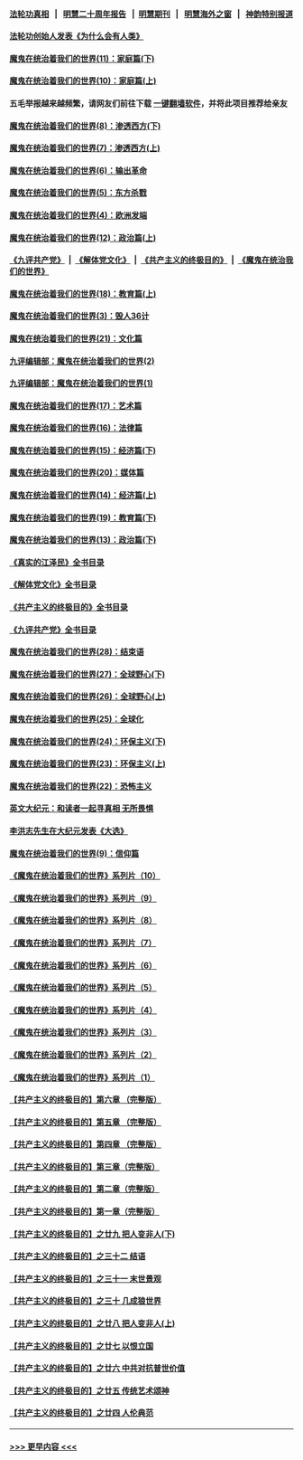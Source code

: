 #### [法轮功真相](https://github.com/gfw-breaker/truth/blob/master/README.md?t=0) &nbsp;&nbsp;|&nbsp;&nbsp; [明慧二十周年报告](https://github.com/gfw-breaker/mh-reports/blob/master/README.md?t=0) &nbsp;&nbsp;|&nbsp;&nbsp;[明慧期刊](https://github.com/gfw-breaker/mh-qikan) &nbsp;&nbsp;|&nbsp;&nbsp; [明慧海外之窗](https://github.com/gfw-breaker/mh-news/blob/master/README.md?t=0) &nbsp;&nbsp;|&nbsp;&nbsp; [神韵特别报道](https://github.com/gfw-breaker/mh-news/blob/master/shenyun.md?t=0)
#### [法轮功创始人发表《为什么会有人类》](../pages/nsc422/n13912117.md?t=04110943) 
#### [魔鬼在统治着我们的世界(11)：家庭篇(下)](../pages/nsc422/n10440961.md?t=04110943) 
#### [魔鬼在统治着我们的世界(10)：家庭篇(上)](../pages/nsc422/n10435448.md?t=04110943) 
#### 五毛举报越来越频繁，请网友们前往下载 [一键翻墙软件](https://github.com/gfw-breaker/ssr-accounts)，并将此项目推荐给亲友
#### [魔鬼在统治着我们的世界(8)：渗透西方(下)](../pages/nsc422/n10429603.md?t=04110943) 
#### [魔鬼在统治着我们的世界(7)：渗透西方(上)](../pages/nsc422/n10426013.md?t=04110943) 
#### [魔鬼在统治着我们的世界(6)：输出革命](../pages/nsc422/n10421536.md?t=04110943) 
#### [魔鬼在统治着我们的世界(5)：东方杀戮](../pages/nsc422/n10417707.md?t=04110943) 
#### [魔鬼在统治着我们的世界(4)：欧洲发端](../pages/nsc422/n10414890.md?t=04110943) 
#### [魔鬼在统治着我们的世界(12)：政治篇(上)](../pages/nsc422/n10444576.md?t=04110943) 
#### [《九评共产党》](https://github.com/begood0513/9ping.md/blob/master/README.md) &nbsp;|&nbsp; [《解体党文化》](../../../../jtdwh.md/blob/master/README.md)  &nbsp;|&nbsp; [《共产主义的终极目的》](../../../../gczydzjmd.md/blob/master/README.md) &nbsp;|&nbsp; [《魔鬼在统治我们的世界》](../../../../mgztzwmdsj.md/blob/master/README.md) 
#### [魔鬼在统治着我们的世界(18)：教育篇(上)](../pages/nsc422/n10526970.md?t=04110943) 
#### [魔鬼在统治着我们的世界(3)：毁人36计](../pages/nsc422/n10411583.md?t=04110943) 
#### [魔鬼在统治着我们的世界(21)：文化篇](../pages/nsc422/n10597706.md?t=04110943) 
#### [九评编辑部：魔鬼在统治着我们的世界(2)](../pages/nsc422/n10410036.md?t=04110943) 
#### [九评编辑部：魔鬼在统治着我们的世界(1)](../pages/nsc422/n10406825.md?t=04110943) 
#### [魔鬼在统治着我们的世界(17)：艺术篇](../pages/nsc422/n10499093.md?t=04110943) 
#### [魔鬼在统治着我们的世界(16)：法律篇](../pages/nsc422/n10485969.md?t=04110943) 
#### [魔鬼在统治着我们的世界(15)：经济篇(下)](../pages/nsc422/n10469975.md?t=04110943) 
#### [魔鬼在统治着我们的世界(20)：媒体篇](../pages/nsc422/n10586579.md?t=04110943) 
#### [魔鬼在统治着我们的世界(14)：经济篇(上)](../pages/nsc422/n10457370.md?t=04110943) 
#### [魔鬼在统治着我们的世界(19)：教育篇(下)](../pages/nsc422/n10564808.md?t=04110943) 
#### [魔鬼在统治着我们的世界(13)：政治篇(下)](../pages/nsc422/n10448270.md?t=04110943) 
#### [《真实的江泽民》全书目录](../pages/nsc422/n13721399.md?t=04110943) 
#### [《解体党文化》全书目录](../pages/nsc422/n13721157.md?t=04110943) 
#### [《共产主义的终极目的》全书目录](../pages/nsc422/n13721048.md?t=04110943) 
#### [《九评共产党》全书目录](../pages/nsc422/n13708085.md?t=04110943) 
#### [魔鬼在统治着我们的世界(28)：结束语](../pages/nsc422/n10936246.md?t=04110943) 
#### [魔鬼在统治着我们的世界(27)：全球野心(下)](../pages/nsc422/n10928319.md?t=04110943) 
#### [魔鬼在统治着我们的世界(26)：全球野心(上)](../pages/nsc422/n10900318.md?t=04110943) 
#### [魔鬼在统治着我们的世界(25)：全球化](../pages/nsc422/n10788205.md?t=04110943) 
#### [魔鬼在统治着我们的世界(24)：环保主义(下)](../pages/nsc422/n10695307.md?t=04110943) 
#### [魔鬼在统治着我们的世界(23)：环保主义(上)](../pages/nsc422/n10688613.md?t=04110943) 
#### [魔鬼在统治着我们的世界(22)：恐怖主义](../pages/nsc422/n10614727.md?t=04110943) 
#### [英文大纪元：和读者一起寻真相 无所畏惧](../pages/nsc422/n12542027.md?t=04110943) 
#### [李洪志先生在大纪元发表《大选》](../pages/nsc422/n12534746.md?t=04110943) 
#### [魔鬼在统治着我们的世界(9)：信仰篇](../pages/nsc422/n10432159.md?t=04110943) 
#### [《魔鬼在统治着我们的世界》系列片（10）](../pages/nsc422/n12292670.md?t=04110943) 
#### [《魔鬼在统治着我们的世界》系列片（9）](../pages/nsc422/n12290859.md?t=04110943) 
#### [《魔鬼在统治着我们的世界》系列片（8）](../pages/nsc422/n12287445.md?t=04110943) 
#### [《魔鬼在统治着我们的世界》系列片（7）](../pages/nsc422/n12283425.md?t=04110943) 
#### [《魔鬼在统治着我们的世界》系列片（6）](../pages/nsc422/n12282314.md?t=04110943) 
#### [《魔鬼在统治着我们的世界》系列片（5）](../pages/nsc422/n12281419.md?t=04110943) 
#### [《魔鬼在统治着我们的世界》系列片（4）](../pages/nsc422/n12274024.md?t=04110943) 
#### [《魔鬼在统治着我们的世界》系列片（3）](../pages/nsc422/n12271322.md?t=04110943) 
#### [《魔鬼在统治着我们的世界》系列片（2）](../pages/nsc422/n12269049.md?t=04110943) 
#### [《魔鬼在统治着我们的世界》系列片（1）](../pages/nsc422/n12267575.md?t=04110943) 
#### [【共产主义的终极目的】第六章 （完整版）](../pages/nsc422/n11428913.md?t=04110943) 
#### [【共产主义的终极目的】第五章 （完整版）](../pages/nsc422/n11428912.md?t=04110943) 
#### [【共产主义的终极目的】第四章 （完整版）](../pages/nsc422/n11428907.md?t=04110943) 
#### [【共产主义的终极目的】第三章（完整版）](../pages/nsc422/n11428848.md?t=04110943) 
#### [【共产主义的终极目的】第二章（完整版）](../pages/nsc422/n11428831.md?t=04110943) 
#### [【共产主义的终极目的】第一章（完整版）](../pages/nsc422/n11417651.md?t=04110943) 
#### [【共产主义的终极目的】之廿九 把人变非人(下)](../pages/nsc422/n11344140.md?t=04110943) 
#### [【共产主义的终极目的】之三十二 结语](../pages/nsc422/n11360535.md?t=04110943) 
#### [【共产主义的终极目的】之三十一 末世景观](../pages/nsc422/n11351129.md?t=04110943) 
#### [【共产主义的终极目的】之三十 几成狼世界](../pages/nsc422/n11348280.md?t=04110943) 
#### [【共产主义的终极目的】之廿八 把人变非人(上)](../pages/nsc422/n11340492.md?t=04110943) 
#### [【共产主义的终极目的】之廿七 以恨立国](../pages/nsc422/n11336944.md?t=04110943) 
#### [【共产主义的终极目的】之廿六 中共对抗普世价值](../pages/nsc422/n11324785.md?t=04110943) 
#### [【共产主义的终极目的】之廿五 传统艺术颂神](../pages/nsc422/n11296396.md?t=04110943) 
#### [【共产主义的终极目的】之廿四 人伦典范](../pages/nsc422/n11296397.md?t=04110943) 

----
#### [ >>> 更早内容 <<< ](../indexes/nsc422-earlier.md)

